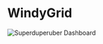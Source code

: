 WindyGrid
=========

![Superduperuber Dashboard](https://github.com/codeforamerica/windygrid/raw/master/dashboard.jpg)